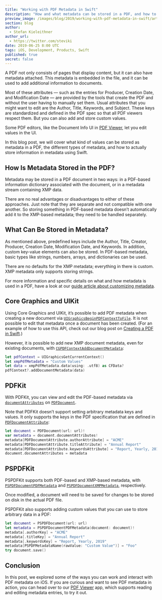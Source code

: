 ```yaml
---
title: "Working with PDF Metadata in Swift"
description: "How and what metadata can be stored in a PDF, and how to programmatically work with this information."
preview_image: /images/blog/2019/working-with-pdf-metadata-in-swift/article-header.png
section: blog
author:
  - Stefan Kieleithner
author_url:
  - https://twitter.com/steviki
date: 2019-06-25 8:00 UTC
tags: iOS, Development, Products, Swift
published: true
secret: false
---
```


A PDF not only consists of pages that display content, but it can also have metadata attached. This metadata is embedded in the file, and it can be used to add additional information to documents.

Most of these attributes — such as the entries for Producer, Creation Date, and Modification Date — are provided by the tools that create the PDF and without the user having to manually set them. Usual attributes that you might want to edit are the Author, Title, Keywords, and Subject. These keys are standardized and defined in the PDF spec so that all PDF viewers respect them. But you can also add and store custom values.

Some PDF editors, like the Document Info UI in [PDF Viewer][], let you edit values in the UI.

In this blog post, we will cover what kind of values can be stored as metadata in a PDF, the different types of metadata, and how to actually store information in metadata using Swift.

## How Is Metadata Stored in the PDF?

Metadata may be stored in a PDF document in two ways: in a PDF-based information dictionary associated with the document, or in a metadata stream containing XMP data.

There are no real advantages or disadvantages to either of these approaches. Just note that they are separate and not compatible with one another. So storing something in PDF-based metadata doesn’t automatically add it to the XMP-based metadata; they need to be handled separately.

## What Can Be Stored in Metadata?

As mentioned above, predefined keys include the Author, Title, Creator, Producer, Creation Date, Modification Date, and Keywords. In addition, custom key-value elements can also be stored. In PDF-based metadata, basic types like strings, numbers, arrays, and dictionaries can be used.

There are no defaults for the XMP metadata; everything in there is custom. XMP metadata only supports storing strings.

For more information and specific details on what and how metadata is used in a PDF, have a look at our [guide article about customizing metadata][metadata guide article].

## Core Graphics and UIKit

Using Core Graphics and UIKit, it’s possible to add PDF metadata when creating a new document via [`UIGraphicsBeginPDFContextToFile`][]. It is not possible to edit that metadata once a document has been created. (For an example of how to use this API, check out our blog post on [Creating a PDF in Swift][creating a pdf in swift blog post].)

However, it is possible to add new XMP document metadata, even for existing documents, with [`CGPDFContextAddDocumentMetadata`][]:

```swift
let pdfContext = UIGraphicsGetCurrentContext()
let xmpPdfMetadata = "Custom Values"
let data = xmpPdfMetadata.data(using: .utf8) as CFData?
pdfContext?.addDocumentMetadata(data)
```

## PDFKit

With PDFKit, you can view and edit the PDF-based metadata via [`documentAttributes`][] on [`PDFDocument`][].

Note that PDFKit doesn’t support setting arbitrary metadata keys and values. It only supports the keys in the PDF specification that are defined in [`PDFDocumentAttribute`][]:

```swift
let document = PDFDocument(url: url)!
var metadata = document.documentAttributes!
metadata[PDFDocumentAttribute.authorAttribute] = "ACME"
metadata[PDFDocumentAttribute.titleAttribute] = "Annual Report"
metadata[PDFDocumentAttribute.keywordsAttribute] = "Report, Yearly, 2019"
document.documentAttributes = metadata
```

## PSPDFKit

PSPDFKit supports both PDF-based and XMP-based metadata, with [`PSPDFDocumentPDFMetadata`][] and [`PSPDFDocumentXMPMetadata`][], respectively.

Once modified, a document will need to be saved for changes to be stored on disk in the actual PDF file.

PSPDFKit also supports adding custom values that you can use to store arbitrary data in a PDF:

```swift
let document = PSPDFDocument(url: url)
let metadata = PSPDFDocumentPDFMetadata(document: document)!
metadata[.authorKey] = "ACME"
metadata[.titleKey] = "Annual Report"
metadata[.keywordsKey] = "Report, Yearly, 2019"
metadata[PSPDFMetadataName(rawValue: "Custom Value")] = "Foo"
try document.save()
```

## Conclusion

In this post, we explored some of the ways you can work and interact with PDF metadata on iOS. If you are curious and want to see PDF metadata in action, you can head over to our [PDF Viewer][] app, which supports reading and editing metadata entries, to try it out.

[creating a pdf in swift blog post]: /blog/2019/creating-pdf-in-swift/#creating-a-pdf
[pdf viewer]: https://pdfviewer.io/
[metadata guide article]: https://pspdfkit.com/guides/ios/current/customizing-pdf-pages/customizing-document-metadata/
[`cgpdfcontextadddocumentmetadata`]: https://developer.apple.com/documentation/coregraphics/cgcontext/1456026-adddocumentmetadata
[`uigraphicsbeginpdfcontexttofile`]: https://developer.apple.com/documentation/uikit/1623927-uigraphicsbeginpdfcontexttofile
[`documentattributes`]: https://developer.apple.com/documentation/pdfkit/pdfdocument/1436054-documentattributes
[`pdfdocument`]: https://developer.apple.com/documentation/pdfkit/pdfdocument
[`pdfdocumentattribute`]: https://developer.apple.com/documentation/pdfkit/pdfdocumentattribute
[customizing document metadata guide]: https://pspdfkit.com/guides/ios/current/customizing-pdf-pages/customizing-document-metadata/
[`pspdfdocumentpdfmetadata`]: https://pspdfkit.com/api/ios/Classes/PSPDFDocumentPDFMetadata.html
[`pspdfdocumentxmpmetadata`]: https://pspdfkit.com/api/ios/Classes/PSPDFDocumentXMPMetadata.html
